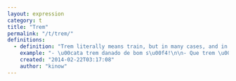 ```yaml
---
layout: expression
category: t
title: "Trem"
permalink: "/t/trem/"
definitions:
  - definition: "Trem literally means train, but in many cases, and in special in Minas Gerais and surroundings, it is used as 'thing', or 'stuff'."
    example: "- \u00cata trem danado de bom s\u00f4!\n\n- Que trem \u00e9 esse a\u00ed?"
    created: "2014-02-22T03:17:08"
    author: "kinow"
---
```

